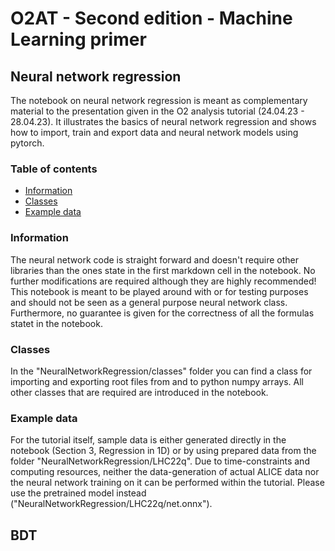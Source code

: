 # O2AT - Second edition - Machine Learning primer


## Neural network regression

The notebook on neural network regression is meant as complementary material to the presentation given in the O2 analysis tutorial (24.04.23 - 28.04.23). It illustrates the basics of neural network regression and shows how to import, train and export data and neural network models using pytorch.

### Table of contents
* [Information](#general-info)
* [Classes](#classes)
* [Example data](#data)

### Information

The neural network code is straight forward and doesn't require other libraries than the ones state in the first markdown cell in the notebook. No further modifications are required although they are highly recommended! This notebook is meant to be played around with or for testing purposes and should not be seen as a general purpose neural network class. Furthermore, no guarantee is given for the correctness of all the formulas statet in the notebook.

### Classes

In the "NeuralNetworkRegression/classes" folder you can find a class for importing and exporting root files from and to python numpy arrays. All other classes that are required are introduced in the notebook.

### Example data

For the tutorial itself, sample data is either generated directly in the notebook (Section 3, Regression in 1D) or by using prepared data from the folder "NeuralNetworkRegression/LHC22q". Due to time-constraints and computing resources, neither the data-generation of actual ALICE data nor the neural network training on it can be performed within the tutorial. Please use the pretrained model instead ("NeuralNetworkRegression/LHC22q/net.onnx").



## BDT